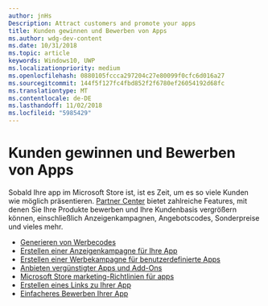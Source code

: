 ```yaml
---
author: jnHs
Description: Attract customers and promote your apps
title: Kunden gewinnen und Bewerben von Apps
ms.author: wdg-dev-content
ms.date: 10/31/2018
ms.topic: article
keywords: Windows10, UWP
ms.localizationpriority: medium
ms.openlocfilehash: 0880105fccca297204c27e80099f0cfc6d016a27
ms.sourcegitcommit: 144f5f127fc4fbd852f2f6780ef26054192d68fc
ms.translationtype: MT
ms.contentlocale: de-DE
ms.lasthandoff: 11/02/2018
ms.locfileid: "5985429"
---
```

# <a name="attract-customers-and-promote-your-apps"></a>Kunden gewinnen und Bewerben von Apps

Sobald Ihre app im Microsoft Store ist, ist es Zeit, um es so viele Kunden wie möglich präsentieren. [Partner Center](https://partner.microsoft.com/dashboard) bietet zahlreiche Features, mit denen Sie Ihre Produkte bewerben und Ihre Kundenbasis vergrößern können, einschließlich Anzeigenkampagnen, Angebotscodes, Sonderpreise und vieles mehr.

-   [Generieren von Werbecodes](generate-promotional-codes.md)
-   [Erstellen einer Anzeigenkampagne für Ihre App](create-an-ad-campaign-for-your-app.md)
-   [Erstellen einer Werbekampagne für benutzerdefinierte Apps](create-a-custom-app-promotion-campaign.md)
-   [Anbieten vergünstigter Apps und Add-Ons](put-apps-and-add-ons-on-sale.md)
-   [Microsoft Store marketing-Richtlinien für apps](app-marketing-guidelines.md)
-   [Erstellen eines Links zu Ihrer App](link-to-your-app.md)
-   [Einfacheres Bewerben Ihrer App](make-your-app-easier-to-promote.md)

 

 

